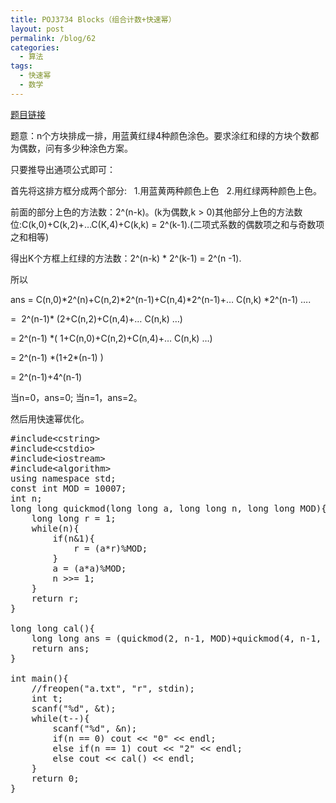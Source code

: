```yaml
---
title: POJ3734 Blocks（组合计数+快速幂）
layout: post
permalink: /blog/62
categories:
  - 算法
tags:
  - 快速幂
  - 数学
---
```

<a href="http://poj.org/problem?id=3734" target="_blank">题目链接</a>

题意：n个方块排成一排，用蓝黄红绿4种颜色涂色。要求涂红和绿的方块个数都为偶数，问有多少种涂色方案。

<pre class="sio">只要推导出通项公式即可：</pre>

首先将这排方框分成两个部分:   1.用蓝黄两种颜色上色   2.用红绿两种颜色上色。

前面的部分上色的方法数：2^(n-k)。(k为偶数,k > 0)其他部分上色的方法数位:C(k,0)+C(k,2)+…C(K,4)+C(k,k) = 2^(k-1).(二项式系数的偶数项之和与奇数项之和相等)

得出K个方框上红绿的方法数：2^(n-k) * 2^(k-1) = 2^(n -1).

所以

ans = C(n,0)\*2^(n)+C(n,2)\*2^(n-1)+C(n,4)\*2^(n-1)+… C(n,k) \*2^(n-1) ….

=  2^(n-1)* (2+C(n,2)+C(n,4)+… C(n,k) …)

= 2^(n-1) *( 1+C(n,0)+C(n,2)+C(n,4)+… C(n,k) …)

= 2^(n-1) \*(1+2\*(n-1) )

= 2^(n-1)+4^(n-1)

当n=0，ans=0; 当n=1，ans=2。

然后用快速幂优化。

<pre class="brush: cpp; title: ; notranslate" title="">#include&lt;cstring&gt;
#include&lt;cstdio&gt;
#include&lt;iostream&gt;
#include&lt;algorithm&gt;
using namespace std;
const int MOD = 10007;
int n;
long long quickmod(long long a, long long n, long long MOD){
    long long r = 1;
    while(n){
        if(n&1){
            r = (a*r)%MOD;
        }
        a = (a*a)%MOD;
        n &gt;&gt;= 1;
    }
    return r;
}

long long cal(){
    long long ans = (quickmod(2, n-1, MOD)+quickmod(4, n-1, MOD))%MOD;
    return ans;
}

int main(){
    //freopen("a.txt", "r", stdin);
    int t;
    scanf("%d", &t);
    while(t--){
        scanf("%d", &n);
        if(n == 0) cout &lt;&lt; "0" &lt;&lt; endl;
        else if(n == 1) cout &lt;&lt; "2" &lt;&lt; endl;
        else cout &lt;&lt; cal() &lt;&lt; endl;
    }
    return 0;
}
</pre>